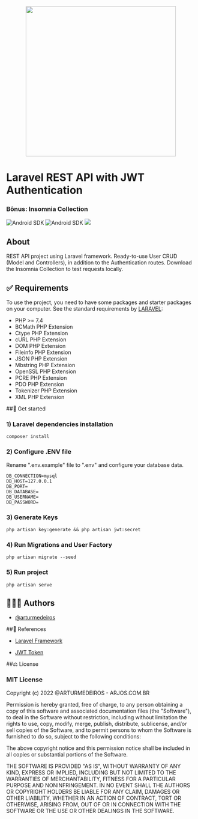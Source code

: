 <div align="center">
<a href="https://laravel.com" target="_blank"><img src="https://raw.githubusercontent.com/laravel/art/master/logo-lockup/5%20SVG/2%20CMYK/1%20Full%20Color/laravel-logolockup-cmyk-red.svg" width="400"></a>
</div>

# Laravel REST API with JWT Authentication

### Bônus: Insomnia Collection

![Android SDK](https://img.shields.io/badge/8.75-100000?label=Laravel&style=for-the-badge&logo=laravel&color=f20000)
![Android SDK](https://img.shields.io/badge/7.4-100000?label=PHP&style=for-the-badge&logo=php&color=007bff)
<a href="https://github.com/arturmedeiros/laravel-api-jwt-authentication/blob/e38558adcc82a2c3f371475e165cd4ce679eab2f/insomnia_api-laravel_jwt_authentication_collection.json" target="_blank">
<img src="https://img.shields.io/badge/Insomnia_Collection-555555?style=for-the-badge&logo=Insomnia">
</a>

## About

REST API project using Laravel framework. Ready-to-use User CRUD (Model and Controllers), in addition to the Authentication routes. Download the Insomnia Collection to test requests locally.
## ✅ Requirements
To use the project, you need to have some packages and starter packages on your computer.
See the standard requirements by [LARAVEL](https://laravel.com/docs/9.x/deployment#server-requirements):

- PHP >= 7.4
- BCMath PHP Extension
- Ctype PHP Extension
- cURL PHP Extension
- DOM PHP Extension
- Fileinfo PHP Extension
- JSON PHP Extension
- Mbstring PHP Extension
- OpenSSL PHP Extension
- PCRE PHP Extension
- PDO PHP Extension
- Tokenizer PHP Extension
- XML PHP Extension

##🚀 Get started

### 1) Laravel dependencies installation
```
composer install
```

### 2) Configure .ENV file
Rename ".env.example" file to ".env" and configure your database data. 

```shell
DB_CONNECTION=mysql
DB_HOST=127.0.0.1
DB_PORT=
DB_DATABASE=
DB_USERNAME=
DB_PASSWORD=
```

### 3) Generate Keys
```shell
php artisan key:generate && php artisan jwt:secret
```

### 4) Run Migrations and User Factory

```shell
php artisan migrate --seed
```

### 5) Run project

```shell
php artisan serve
```

## 🧑🏻‍💻 Authors

- [@arturmedeiros](https://www.github.com/arturmedeiros)


##📖 References
- [Laravel Framework](https://laravel.com)

- [JWT Token](https://jwt-auth.readthedocs.io/en/develop/laravel-installation/)

##⚖️ License

### MIT License

Copyright (c) 2022 @ARTURMEDEIROS - ARJOS.COM.BR

Permission is hereby granted, free of charge, to any person obtaining a copy of this software and associated documentation files (the "Software"), to deal in the Software without restriction, including without limitation the rights to use, copy, modify, merge, publish, distribute, sublicense, and/or sell copies of the Software, and to permit persons to whom the Software is furnished to do so, subject to the following conditions:

The above copyright notice and this permission notice shall be included in all copies or substantial portions of the Software.

THE SOFTWARE IS PROVIDED "AS IS", WITHOUT WARRANTY OF ANY KIND, EXPRESS OR IMPLIED, INCLUDING BUT NOT LIMITED TO THE WARRANTIES OF MERCHANTABILITY, FITNESS FOR A PARTICULAR PURPOSE AND NONINFRINGEMENT. IN NO EVENT SHALL THE AUTHORS OR COPYRIGHT HOLDERS BE LIABLE FOR ANY CLAIM, DAMAGES OR OTHER LIABILITY, WHETHER IN AN ACTION OF CONTRACT, TORT OR OTHERWISE, ARISING FROM, OUT OF OR IN CONNECTION WITH THE SOFTWARE OR THE USE OR OTHER DEALINGS IN THE SOFTWARE.
